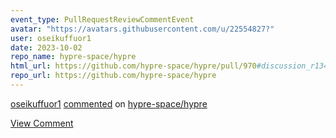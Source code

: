 ```yaml
---
event_type: PullRequestReviewCommentEvent
avatar: "https://avatars.githubusercontent.com/u/22554827?"
user: oseikuffuor1
date: 2023-10-02
repo_name: hypre-space/hypre
html_url: https://github.com/hypre-space/hypre/pull/970#discussion_r1343109923
repo_url: https://github.com/hypre-space/hypre
---
```


<a href='https://github.com/oseikuffuor1' target='_blank'>oseikuffuor1</a> <a href='https://github.com/hypre-space/hypre/pull/970#discussion_r1343109923' target='_blank'>commented</a> on <a href='https://github.com/hypre-space/hypre' target='_blank'>hypre-space/hypre</a>

<a href='https://github.com/hypre-space/hypre/pull/970#discussion_r1343109923' target='_blank'>View Comment</a>